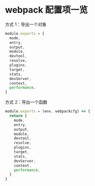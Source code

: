 # webpack 配置项一览

方式 1：导出一个对象

```js
module.exports = {
  mode,
  entry,
  output,
  module,
  devtool,
  resolve,
  plugins,
  target,
  stats,
  devServer,
  context,
  performance,
}
```

方式 2：导出一个函数

```js
module.exports = (env, webpackcfg) => {
  return {
    mode,
    entry,
    output,
    module,
    devtool,
    resolve,
    plugins,
    target,
    stats,
    devServer,
    context,
    performance,
  }
}
```
